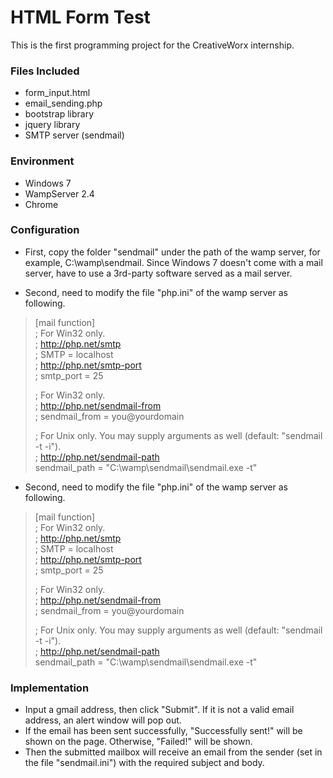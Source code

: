 HTML Form Test
==============
This is the first programming project for the CreativeWorx internship.

### Files Included
* form_input.html
* email_sending.php
* bootstrap library
* jquery library
* SMTP server (sendmail)

### Environment
* Windows 7
* WampServer 2.4
* Chrome

### Configuration
* First, copy the folder "sendmail" under the path of the wamp server, for example, C:\wamp\sendmail. Since Windows 7 doesn't come with a mail server, have to use a 3rd-party software served as a mail server.

* Second, need to modify the file "php.ini" of the wamp server as following.
> [mail function]<br />
> ; For Win32 only.<br />
> ; http://php.net/smtp<br />
> ; SMTP = localhost<br />
> ; http://php.net/smtp-port<br />
> ; smtp_port = 25<br />
> 
> ; For Win32 only.<br />
> ; http://php.net/sendmail-from<br />
> ; sendmail_from = you@yourdomain<br />
> 
> ; For Unix only.  You may supply arguments as well (default: "sendmail -t -i").<br />
> ; http://php.net/sendmail-path<br />
> sendmail_path = "C:\wamp\sendmail\sendmail.exe -t"

* Second, need to modify the file "php.ini" of the wamp server as following.
> [mail function]<br />
> ; For Win32 only.<br />
> ; http://php.net/smtp<br />
> ; SMTP = localhost<br />
> ; http://php.net/smtp-port<br />
> ; smtp_port = 25<br />
> 
> ; For Win32 only.<br />
> ; http://php.net/sendmail-from<br />
> ; sendmail_from = you@yourdomain<br />
> 
> ; For Unix only.  You may supply arguments as well (default: "sendmail -t -i").<br />
> ; http://php.net/sendmail-path<br />
> sendmail_path = "C:\wamp\sendmail\sendmail.exe -t"

### Implementation
* Input a gmail address, then click "Submit". If it is not a valid email address, an alert window will pop out.
* If the email has been sent successfully, "Successfully sent!" will be shown on the page. Otherwise, "Failed!" will be shown.
* Then the submitted mailbox will receive an email from the sender (set in the file "sendmail.ini") with the required subject and body.
